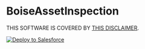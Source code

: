 # BoiseAssetInspection
THIS SOFTWARE IS COVERED BY [THIS DISCLAIMER](https://raw.githubusercontent.com/thedges/Disclaimer/master/disclaimer.txt).

<a href="https://githubsfdeploy.herokuapp.com">
  <img alt="Deploy to Salesforce"
       src="https://raw.githubusercontent.com/afawcett/githubsfdeploy/master/deploy.png">
</a>
